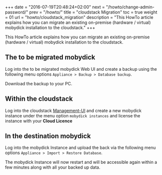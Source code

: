 +++
date = "2016-07-19T20:48:24+02:00"
next = "/howto/change-admin-password/"
prev = "/howto/"
title = "cloudstack Migration"
toc = true
weight = 01
url = "howto/cloudstack_migration"
description = "This HowTo article explains how you can migrate an existing on-premise (hardware / virtual) mobydick installation to the cloudstack."
+++

This HowTo article explains how you can migrate an existing on-premise (hardware / virtual) mobydick installation to the cloudstack.

## The to be migrated mobydick

Log into the to be migrated mobydick Web UI and create a backup using the following menu options
`Appliance > Backup > Database backup`.

Download the backup to your PC.

## Within the cloudstack

Log into the cloudstack [Management-UI](../../components/management-ui/) and create a new mobydick instance under the menu option `mobydick instances` and license the instance with your **Cloud Licence**

## In the destination mobydick

Log into the mobydick Instance and upload the back via the following menu options `Appliance > Import > Restore Database`.

The mobydick Instance will now restart and will be accessible again within a few minutes along with all your backed up data.
